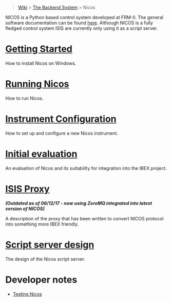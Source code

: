 > [Wiki](Home) > [The Backend System](The-Backend-System) > Nicos

NICOS is a Python based control system developed at FRM-II. The general software documentation can be found [here](http://cdn.frm2.tum.de/fileadmin/stuff/services/ITServices/nicos-master/dirhtml/). Although NICOS is a fully fledged control system ISIS are currently only using it as a script server.

# [Getting Started](Installing-Nicos-on-Windows)

How to install Nicos on Windows.

# [Running Nicos](Running-Nicos)

How to run Nicos.

# [Instrument Configuration](Configuring-a-New-Nicos-Instrument)

How to set up and configure a new Nicos instrument.

# [Initial evaluation](Nicos-evaluation)

An evaluation of Nicos and its suitability for integration into the IBEX project.

# [ISIS Proxy](ISIS-Proxy)

_**(Outdated as of 06/12/17 - now using ZeroMQ integrated into latest version of NICOS)**_

A description of the proxy that has been written to convert NICOS protocol into something more IBEX friendly.

# [Script server design](Script-server-design)

The design of the Nicos script server.

# Developer notes
- [Testing Nicos](testing-nicos)